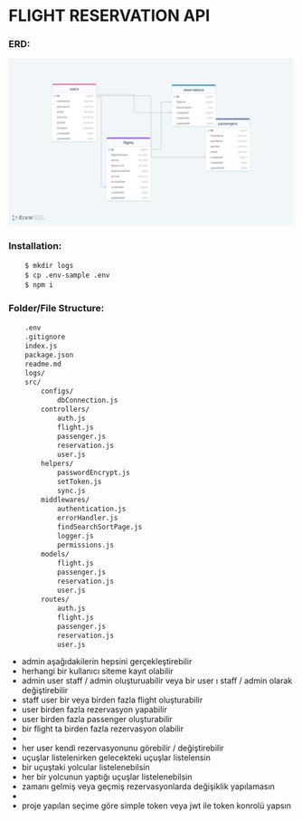 # FLIGHT RESERVATION API

### ERD:

![ERD](./erdFlightAPI.png)

### Installation:

```sh
    $ mkdir logs
    $ cp .env-sample .env
    $ npm i
```

### Folder/File Structure:

```
    .env
    .gitignore
    index.js
    package.json
    readme.md
    logs/
    src/
        configs/
            dbConnection.js
        controllers/
            auth.js
            flight.js
            passenger.js
            reservation.js
            user.js
        helpers/
            passwordEncrypt.js
            setToken.js
            sync.js
        middlewares/
            authentication.js
            errorHandler.js
            findSearchSortPage.js
            logger.js
            permissions.js
        models/
            flight.js
            passenger.js
            reservation.js
            user.js
        routes/
            auth.js
            flight.js
            passenger.js
            reservation.js
            user.js
```

- admin aşağıdakilerin hepsini gerçekleştirebilir
- herhangi bir kullanıcı siteme kayıt olabilir
- admin user staff / admin oluşturuabilir veya bir user ı staff / admin olarak değiştirebilir
- staff user bir veya birden fazla flight oluşturabilir
- user birden fazla rezervasyon yapabilir
- user birden fazla passenger oluşturabilir
- bir flight ta birden fazla rezervasyon olabilir
-
- her user kendi rezervasyonunu görebilir / değiştirebilir
- uçuşlar listelenirken gelecekteki uçuşlar listelensin
- bir uçuştaki yolcular listelenebilsin
- her bir yolcunun yaptığı uçuşlar listelenebilsin
- zamanı gelmiş veya geçmiş rezervasyonlarda değişiklik yapılamasın
-
- proje yapılan seçime göre simple token veya jwt ile token konrolü yapsın
